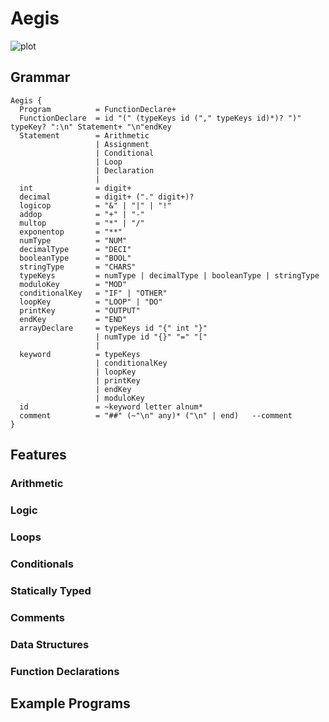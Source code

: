 # Aegis
![plot](https://github.com/Ulq1517/Aegis/blob/main/Aegis.png?raw=true)

## Grammar
```ohm
Aegis {
  Program          = FunctionDeclare+
  FunctionDeclare  = id "(" (typeKeys id ("," typeKeys id)*)? ")" typeKey? ":\n" Statement+ "\n"endKey
  Statement        = Arithmetic
                   | Assignment
                   | Conditional
                   | Loop
                   | Declaration
                   | 
  int              = digit+
  decimal          = digit+ ("." digit+)?
  logicop          = "&" | "|" | "!"
  addop            = "+" | "-"
  multop           = "*" | "/"
  exponentop       = "**"
  numType          = "NUM"
  decimalType      = "DECI"
  booleanType      = "BOOL"
  stringType       = "CHARS"
  typeKeys         = numType | decimalType | booleanType | stringType
  moduloKey        = "MOD"
  conditionalKey   = "IF" | "OTHER"
  loopKey          = "LOOP" | "DO"
  printKey         = "OUTPUT"
  endKey           = "END"
  arrayDeclare     = typeKeys id "{" int "}"
                   | numType id "{}" "=" "["
                   |
  keyword          = typeKeys
                   | conditionalKey
                   | loopKey
                   | printKey
                   | endKey
                   | moduloKey
  id               = ~keyword letter alnum*
  comment          = "##" (~"\n" any)* ("\n" | end)   --comment
}
```

## Features
### Arithmetic

### Logic

### Loops

### Conditionals

### Statically Typed

### Comments

### Data Structures

### Function Declarations

## Example Programs
